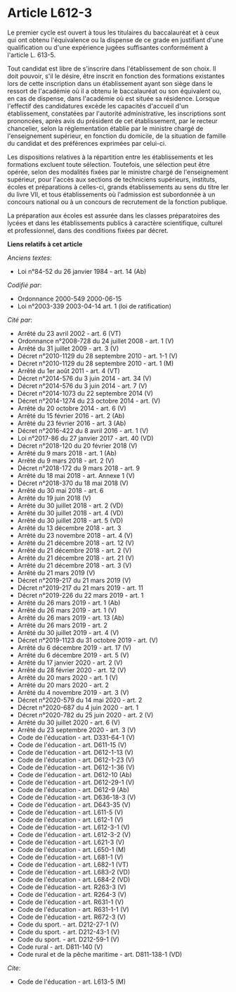 # Article L612-3

Le premier cycle est ouvert à tous les titulaires du baccalauréat et à ceux qui ont obtenu l'équivalence ou la dispense de ce
grade en justifiant d'une qualification ou d'une expérience jugées suffisantes conformément à l'article L. 613-5.

Tout candidat est libre de s'inscrire dans l'établissement de son choix. Il doit pouvoir, s'il le désire, être inscrit en
fonction des formations existantes lors de cette inscription dans un établissement ayant son siège dans le ressort de
l'académie où il a obtenu le baccalauréat ou son équivalent ou, en cas de dispense, dans l'académie où est située sa
résidence. Lorsque l'effectif des candidatures excède les capacités d'accueil d'un établissement, constatées par l'autorité
administrative, les inscriptions sont prononcées, après avis du président de cet établissement, par le recteur chancelier,
selon la réglementation établie par le ministre chargé de l'enseignement supérieur, en fonction du domicile, de la situation
de famille du candidat et des préférences exprimées par celui-ci.

Les dispositions relatives à la répartition entre les établissements et les formations excluent toute sélection. Toutefois,
une sélection peut être opérée, selon des modalités fixées par le ministre chargé de l'enseignement supérieur, pour l'accès
aux sections de techniciens supérieurs, instituts, écoles et préparations à celles-ci, grands établissements au sens du titre
Ier du livre VII, et tous établissements où l'admission est subordonnée à un concours national ou à un concours de
recrutement de la fonction publique.

La préparation aux écoles est assurée dans les classes préparatoires des lycées et dans les établissements publics à
caractère scientifique, culturel et professionnel, dans des conditions fixées par décret.

**Liens relatifs à cet article**

_Anciens textes_:

  - Loi n°84-52 du 26 janvier 1984 - art. 14 (Ab)

_Codifié par_:

  - Ordonnance 2000-549 2000-06-15
  - Loi n°2003-339 2003-04-14 art. 1 (loi de ratification)

_Cité par_:

  - Arrêté du 23 avril 2002 - art. 6 (VT)
  - Ordonnance n°2008-728 du 24 juillet 2008 - art. 1 (V)
  - Arrêté du 31 juillet 2009 - art. 3 (V)
  - Décret n°2010-1129 du 28 septembre 2010 - art. 1-1 (V)
  - Décret n°2010-1129 du 28 septembre 2010 - art. 1 (M)
  - Arrêté du 1er août 2011 - art. 4 (VT)
  - Décret n°2014-576 du 3 juin 2014 - art. 34 (V)
  - Décret n°2014-576 du 3 juin 2014 - art. 7 (V)
  - Décret n°2014-1073 du 22 septembre 2014 (V)
  - Décret n°2014-1274 du 23 octobre 2014 - art. (V)
  - Arrêté du 20 octobre 2014 - art. 6 (V)
  - Arrêté du 15 février 2016 - art. 2 (Ab)
  - Arrêté du 23 février 2016 - art. 3 (Ab)
  - Décret n°2016-422 du 8 avril 2016 - art. 1 (V)
  - Loi n°2017-86 du 27 janvier 2017 - art. 40 (VD)
  - Décret n°2018-120 du 20 février 2018 (V)
  - Arrêté du 9 mars 2018 - art. 1 (Ab)
  - Arrêté du 9 mars 2018 - art. 2 (V)
  - Décret n°2018-172 du 9 mars 2018 - art. 9
  - Arrêté du 18 mai 2018 - art. Annexe 1 (V)
  - Décret n°2018-370 du 18 mai 2018 (V)
  - Arrêté du 30 mai 2018 - art. 6
  - Arrêté du 19 juin 2018 (V)
  - Arrêté du 30 juillet 2018 - art. 2 (VD)
  - Arrêté du 30 juillet 2018 - art. 4 (VD)
  - Arrêté du 30 juillet 2018 - art. 5 (VD)
  - Arrêté du 13 décembre 2018 - art. 3
  - Arrêté du 23 novembre 2018 - art. 4 (V)
  - Arrêté du 21 décembre 2018 - art. 12 (V)
  - Arrêté du 21 décembre 2018 - art. 2 (V)
  - Arrêté du 21 décembre 2018 - art. 21 (V)
  - Arrêté du 21 décembre 2018 - art. 3 (V)
  - Arrêté du 21 mars 2019 (V)
  - Décret n°2019-217 du 21 mars 2019 (V)
  - Décret n°2019-217 du 21 mars 2019 - art. 11
  - Décret n°2019-226 du 22 mars 2019 - art. 1
  - Arrêté du 26 mars 2019 - art. 1 (Ab)
  - Arrêté du 26 mars 2019 - art. 1 (V)
  - Arrêté du 26 mars 2019 - art. 13 (Ab)
  - Arrêté du 26 mars 2019 - art. 2
  - Arrêté du 30 juillet 2019 - art. 4 (V)
  - Décret n°2019-1123 du 31 octobre 2019 - art. (V)
  - Arrêté du 6 décembre 2019 - art. 17 (V)
  - Arrêté du 6 décembre 2019 - art. 5 (V)
  - Arrêté du 17 janvier 2020 - art. 2 (V)
  - Arrêté du 28 février 2020 - art. 12 (V)
  - Arrêté du 20 mars 2020 - art. 1 (V)
  - Arrêté du 20 mars 2020 - art. 2
  - Arrêté du 4 novembre 2019 - art. 3 (V)
  - Décret n°2020-579 du 14 mai 2020 - art. 2
  - Décret n°2020-687 du 4 juin 2020 - art. 1
  - Décret n°2020-782 du 25 juin 2020 - art. 2 (V)
  - Arrêté du 30 juillet 2020 - art. 6 (V)
  - Arrêté du 23 septembre 2020 - art. 3 (V)
  - Code de l'éducation - art. D331-64-1 (V)
  - Code de l'éducation - art. D611-15 (V)
  - Code de l'éducation - art. D612-1-13 (V)
  - Code de l'éducation - art. D612-1-23 (V)
  - Code de l'éducation - art. D612-1-36 (V)
  - Code de l'éducation - art. D612-10 (Ab)
  - Code de l'éducation - art. D612-29-1 (V)
  - Code de l'éducation - art. D612-9 (Ab)
  - Code de l'éducation - art. D636-18-3 (V)
  - Code de l'éducation - art. D643-35 (V)
  - Code de l'éducation - art. L611-5 (V)
  - Code de l'éducation - art. L612-1 (V)
  - Code de l'éducation - art. L612-3-1 (V)
  - Code de l'éducation - art. L612-3-2 (V)
  - Code de l'éducation - art. L621-3 (V)
  - Code de l'éducation - art. L650-1 (M)
  - Code de l'éducation - art. L681-1 (V)
  - Code de l'éducation - art. L682-1 (VT)
  - Code de l'éducation - art. L683-2 (VD)
  - Code de l'éducation - art. L684-2 (VD)
  - Code de l'éducation - art. R263-3 (V)
  - Code de l'éducation - art. R264-3 (V)
  - Code de l'éducation - art. R631-1 (V)
  - Code de l'éducation - art. R631-1-1 (V)
  - Code de l'éducation - art. R672-3 (V)
  - Code du sport. - art. D212-27-1 (V)
  - Code du sport. - art. D212-43-1 (V)
  - Code du sport. - art. D212-59-1 (V)
  - Code rural - art. D811-140 (V)
  - Code rural et de la pêche maritime - art. D811-138-1 (VD)

_Cite_:

  - Code de l'éducation - art. L613-5 (M)
